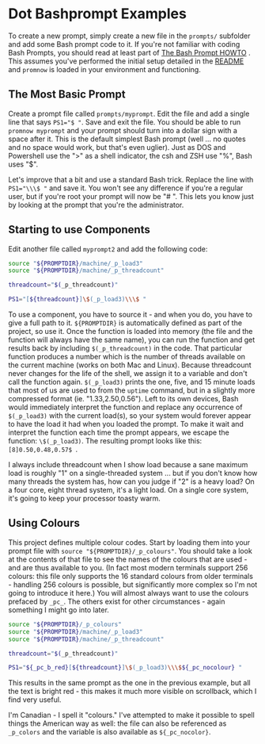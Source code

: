 # Dot Bashprompt Examples
<!-- :created: 2022-10-21 17:09 -->

To create a new prompt, simply create a new file in the `prompts/` subfolder
and add some Bash prompt code to it.  If you're not familiar with coding
Bash Prompts, you should read at least part of
[The Bash Prompt HOWTO](http://www.gilesorr.com/bashprompt/howto/) .  This
assumes you've performed the initial setup detailed in the
[README](README.md) and `promnow` is loaded in your environment and
functioning.


## The Most Basic Prompt

Create a prompt file called `prompts/myprompt`.  Edit the file and add a
single line that says `PS1="$ "`.  Save and exit the file.  You should
be able to run `promnow myprompt` and your prompt should turn into a
dollar sign with a space after it.  This is the default simplest Bash prompt
(well ... no quotes and no space would work, but that's even uglier).
Just as DOS and Powershell use the ">" as a shell indicator, the csh
and ZSH use "%", Bash uses "$".

Let's improve that a bit and use a standard Bash trick.  Replace the line
with `PS1="\\\$ "` and save it.  You won't see any difference if you're a
regular user, but if you're root your prompt will now be "# ".  This lets
you know just by looking at the prompt that you're the administrator.


## Starting to use Components

Edit another file called `myprompt2` and add the following code:

```sh
source "${PROMPTDIR}/machine/_p_load3"
source "${PROMPTDIR}/machine/_p_threadcount"

threadcount="$(_p_threadcount)"

PS1="[${threadcount}]\$(_p_load3)\\\$ "
```

To use a component, you have to source it - and when you do, you have to
give a full path to it.  `${PROMPTDIR}` is automatically defined as part of
the project, so use it.  Once the function is loaded into memory (the file
and the function will always have the same name), you can run the function
and get results back by including `$(_p_threadcount)` in the code.  That
particular function produces a number which is the number of threads
available on the current machine (works on both Mac and Linux).  Because
threadcount never changes for the life of the shell, we assign it to a
variable and don't call the function again.  `$(_p_load3)` prints the one,
five, and 15 minute loads that most of us are used to from the `uptime`
command, but in a slightly more compressed format (ie. "1.33,2.50,0.56").
Left to its own devices, Bash would immediately interpret the function and
replace any occurrence of `$(_p_load3)` with the current load(s), so your
system would forever appear to have the load it had when you loaded the
prompt.  To make it wait and interpret the function each time the prompt
appears, we escape the function: `\$(_p_load3)`.  The resulting prompt
looks like this: `[8]0.50,0.48,0.57$ `.

I always include threadcount when I show load because a sane maximum load
is roughly "1" on a single-threaded system ... but if you don't know how
many threads the system has, how can you judge if "2" is a heavy load?  On
a four core, eight thread system, it's a light load.  On a single core
system, it's going to keep your processor toasty warm.


## Using Colours

This project defines multiple colour codes.  Start by loading them into
your prompt file with `source "${PROMPTDIR}/_p_colours"`.  You should take
a look at the contents of that file to see the names of the colours that
are used - and are thus available to you.  (In fact most modern terminals
support 256 colours: this file only supports the 16 standard colours from
older terminals - handling 256 colours is possible, but significantly more
complex so I'm not going to introduce it here.)  You will almost always
want to use the colours prefaced by `_pc_`.  The others exist for other
circumstances - again something I might go into later.

```sh
source "${PROMPTDIR}/_p_colours"
source "${PROMPTDIR}/machine/_p_load3"
source "${PROMPTDIR}/machine/_p_threadcount"

threadcount="$(_p_threadcount)"

PS1="${_pc_b_red}[${threadcount}]\$(_p_load3)\\\$${_pc_nocolour} "
```

This results in the same prompt as the one in the previous example, but all
the text is bright red - this makes it much more visible on scrollback,
which I find very useful.

I'm Canadian - I spell it "colours."  I've attempted to make it possible to
spell things the American way as well: the file can also be referenced as
`_p_colors` and the variable is also available as `${_pc_nocolor}`.

